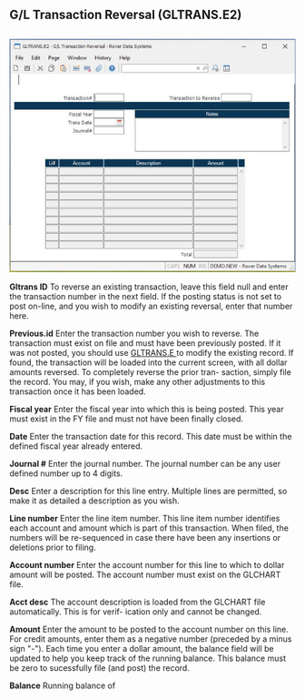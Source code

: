 ##  G/L Transaction Reversal (GLTRANS.E2)

<PageHeader />

##

![](./GLTRANS-E2-1.jpg)

**Gltrans ID** To reverse an existing transaction, leave this field null and
enter the transaction number in the next field. If the posting status is not
set to post on-line, and you wish to modify an existing reversal, enter that
number here.  
  
**Previous.id** Enter the transaction number you wish to reverse. The transaction must exist on file and must have been previously posted. If it was not posted, you should use [ GLTRANS.E ](../../GLTRANS-E/README.md) to modify the existing record. If found, the transaction will be loaded into the current screen, with all dollar amounts reversed. To completely reverse the prior tran- saction, simply file the record. You may, if you wish, make any other adjustments to this transaction once it has been loaded.   
  
**Fiscal year** Enter the fiscal year into which this is being posted. This
year must exist in the FY file and must not have been finally closed.  
  
**Date** Enter the transaction date for this record. This date must be within
the defined fiscal year already entered.  
  
**Journal #** Enter the journal number. The journal number can be any user
defined number up to 4 digits.  
  
**Desc** Enter a description for this line entry. Multiple lines are
permitted, so make it as detailed a description as you wish.  
  
**Line number** Enter the line item number. This line item number identifies
each account and amount which is part of this transaction. When filed, the
numbers will be re-sequenced in case there have been any insertions or
deletions prior to filing.  
  
**Account number** Enter the account number for this line to which to dollar
amount will be posted. The account number must exist on the GLCHART file.  
  
**Acct desc** The account description is loaded from the GLCHART file
automatically. This is for verif- ication only and cannot be changed.  
  
**Amount** Enter the amount to be posted to the account number on this line.
For credit amounts, enter them as a negative number (preceded by a minus sign
"-"). Each time you enter a dollar amount, the balance field will be updated
to help you keep track of the running balance. This balance must be zero to
sucessfully file (and post) the record.  
  
**Balance** Running balance of  
  
  
<badge text= "Version 8.10.57" vertical="middle" />

<PageFooter />